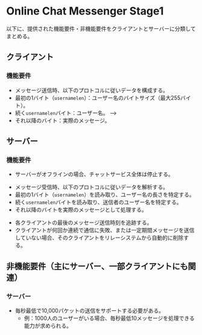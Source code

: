 # Online Chat Messenger Stage1

以下に、提供された機能要件・非機能要件をクライアントとサーバーに分類してまとめる。

## クライアント

### 機能要件
<!-- - CLI（コマンドラインインターフェース）を通じサーバーへ接続する。 -->
<!-- - サーバーとのメッセージのやり取りにUDPネットワークソケットを使用する。 -->
<!-- - 一度に最大4096バイトのメッセージをサーバーへ送信可能。 -->
<!-- - セッション開始時、ユーザーにユーザー名の入力を促す。 -->
- メッセージ送信時、以下のプロトコルに従いデータを構成する。
- 最初の1バイト（`usernamelen`）：ユーザー名のバイトサイズ（最大255バイト）。
- 続く`usernamelen`バイト：ユーザー名。 -->
- それ以降のバイト：実際のメッセージ。
<!-- - 送受信するバイトデータはUTF-8でエンコード・デコードする。 -->
<!-- - サーバーから受信したメッセージを表示する（ユーザー名を含む）。 -->

## サーバー

### 機能要件
<!-- - CLIで起動し、バックグラウンドでクライアントからの着信接続を待ち受ける。 -->
- サーバーがオフラインの場合、チャットサービス全体は停止する。
<!-- - クライアントとのメッセージのやり取りにUDPネットワークソケットを使用する。 -->
<!-- - クライアントから一度に最大4096バイトのメッセージを受信処理する。 -->
<!-- - 受信したメッセージを、接続中の他の全てのクライアントへ最大4096バイトで転送する。 -->
- メッセージ受信時、以下のプロトコルに従いデータを解析する。
- 最初の1バイト（`usernamelen`）を読み取り、ユーザー名の長さを特定する。
- 続く`usernamelen`バイトを読み取り、送信者のユーザー名を特定する。
- それ以降のバイトを実際のメッセージとして処理する。
<!-- - 送受信するバイトデータはUTF-8でエンコード・デコードする。 -->
<!-- - リレーシステムを実装し、現在接続中の全てのクライアント情報を一時的にメモリ上へ保存する。 -->
<!-- - 新しいメッセージ受信時、そのメッセージを現在接続中の全てのクライアントへリレー（転送）する。 -->
- 各クライアントの最後のメッセージ送信時刻を追跡する。
- クライアントが何回か連続で通信に失敗、または一定期間メッセージを送信していない場合、そのクライアントをリレーシステムから自動的に削除する。

## 非機能要件（主にサーバー、一部クライアントにも関連）

### **サーバー**
- 毎秒最低で10,000パケットの送信をサポートする必要がある。
    - 例：1000人のユーザーがいる場合、毎秒最低10メッセージを処理できる能力が求められる。